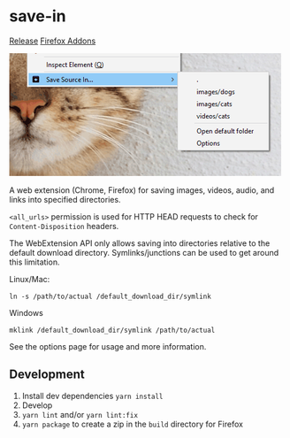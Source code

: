 # save-in

[Release](https://github.com/gyng/save-in/releases/)
[Firefox Addons](https://addons.mozilla.org/en-US/firefox/addon/save-in)

![Screenshot](docs/screenshot.png)

A web extension (Chrome, Firefox) for saving images, videos, audio, and links into specified directories.

`<all_urls>` permission is used for HTTP HEAD requests to check for `Content-Disposition` headers.

The WebExtension API only allows saving into directories relative to the default download directory. Symlinks/junctions can be used to get around this limitation.

Linux/Mac:

    ln -s /path/to/actual /default_download_dir/symlink

Windows

    mklink /default_download_dir/symlink /path/to/actual

See the options page for usage and more information.

## Development

1. Install dev dependencies `yarn install`
2. Develop
3. `yarn lint` and/or `yarn lint:fix`
4. `yarn package` to create a zip in the `build` directory for Firefox
